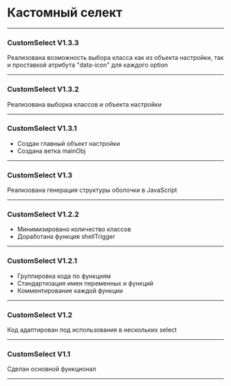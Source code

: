 # Кастомный селект
---
### CustomSelect V1.3.3

Реализована возможность выбора класса как из объекта настройки, так и проставкой атрибута "data-icon" для каждого option
***

### CustomSelect V1.3.2

Реализована выборка классов и объекта настройки
***

### CustomSelect V1.3.1

* Создан главный объект настройки
* Создана ветка mainObj
***

### CustomSelect V1.3

Реализована генерация структуры оболочки в JavaScript
***

### CustomSelect V1.2.2

* Минимизировано количество классов
* Доработана функция shellTrigger
***

### CustomSelect V1.2.1

* Группировка кода по функциям
* Стандартизация имен переменных и функций
* Комментирование каждой функции
***

### CustomSelect V1.2

Код адаптирован под использования в нескольких select
***

### CustomSelect V1.1

Сделан основной функционал
***


